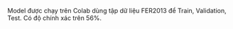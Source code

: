 Model được chạy trên Colab dùng tập dữ liệu FER2013 để Train, Validation, Test. Có độ chính xác trên 56%.
